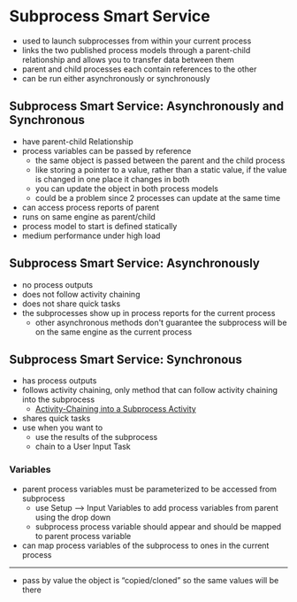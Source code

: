 # Subprocess Smart Service
- used to launch subprocesses from within your current process
- links the two published process models through a parent-child relationship and allows you to transfer data between them
- parent and child processes each contain references to the other
- can be run either asynchronously or synchronously

## Subprocess Smart Service: Asynchronously and Synchronous     
- have parent-child Relationship
- process variables can be passed by reference
    - the same object is passed between the parent and the child process
    - like storing a pointer to a value, rather than a static value, if the value is changed in one place it changes in both
    - you can update the object in both process models
    - could be a problem since 2 processes can update at the same time
- can access process reports of parent
- runs on same engine as parent/child
- process model to start is defined	statically
- medium performance under high load



## Subprocess Smart Service: Asynchronously
- no process outputs
- does not follow activity chaining
- does not share quick tasks
- the subprocesses show up in process reports for the current process
    - other asynchronous methods don't guarantee the subprocess will be on the same engine as the current process


## Subprocess Smart Service: Synchronous
- has process outputs
- follows activity chaining, only method that can follow activity chaining into the subprocess
    - [ Activity-Chaining into a Subprocess Activity](https://docs.appian.com/suite/help/23.3/Process_Model_Recipes.html#using-activity-chaining-to-display-multiple-forms-in-succession)
- shares quick tasks
- use when you want to 
    - use the results of the subprocess
    - chain to a User Input Task

### Variables
- parent process variables must be parameterized to be accessed from subprocess
    - use Setup --> Input Variables to add process variables from parent using the drop down
    - subprocess process variable should appear and should be mapped to parent process variable
- can map process variables of the subprocess to ones in the current process

---

- pass by value the object is “copied/cloned” so the same values will be there